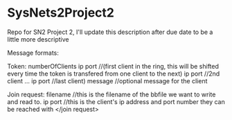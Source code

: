 # SysNets2Project2
Repo for SN2 Project 2, I'll update this description after due date to be a little more descriptive

Message formats:

Token:
<token>
numberOfClients
ip port //(first client in the ring, this will be shifted every time the token is transfered from one client to the next)
ip port //2nd client
...
ip port //last client)
message	//optional message for the client
</token>

Join request:
<join request>
filename //this is the filename of the bbfile we want to write and read to. 
ip port //this is the client's ip address and port number they can be reached with
</join request>

